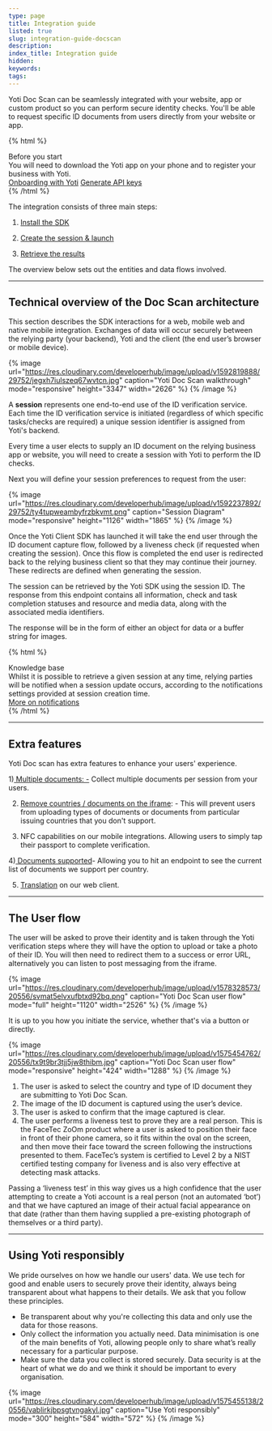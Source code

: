 ```yaml
---
type: page
title: Integration guide
listed: true
slug: integration-guide-docscan
description: 
index_title: Integration guide
hidden: 
keywords: 
tags: 
---
```


Yoti Doc Scan can be seamlessly integrated with your website, app or custom product so you can perform secure identity checks.  You'll be able to request specific ID documents from users directly from your website or app.

{% html %}
<div class="alert-BYS">
   <div class="alert-title" id="BYS">
      Before you start
   </div>
   <div class="alert-text" >
      You will need to download the Yoti app on your phone and to register your business with Yoti.
   </div>
   <div class="alert-links"> 
      <a href="https://developers.yoti.com/yoti/getting-started-hub">Onboarding with Yoti</a>
      <a  target="_self" href="https://developers.yoti.com/yoti/generate-api-keys"> Generate API keys </a>
   </div>
</div>
{% /html %}

The integration consists of three main steps:

1) [Install the SDK](https://developers.yoti.com/yoti/generating-a-session#installing-our-sdk)

2) [Create the session & launch](https://developers.yoti.com/yoti/generating-a-session#creating-the-session)

3) [Retrieve the results](https://developers.yoti.com/yoti/results)

The overview below sets out the entities and data flows involved.

---

## Technical overview of the Doc Scan architecture

This section describes the SDK interactions for a web, mobile web and native mobile integration. Exchanges of data will occur securely between the relying party (your backend), Yoti and the client (the end user’s browser or mobile device).

{% image url="https://res.cloudinary.com/developerhub/image/upload/v1592819888/29752/jegxh7iulszeq67wvtcn.jpg" caption="Yoti Doc Scan walkthrough" mode="responsive" height="3347" width="2626" %}
{% /image %}

A **session** represents one end-to-end use of the ID verification service. Each time the ID verification service is initiated (regardless of which specific tasks/checks are required) a unique session identifier is assigned from Yoti's backend.

Every time a user elects to supply an ID document on the relying business app or website, you will need to create a session with Yoti to perform the ID checks. 

Next you will define your session preferences to request from the user:

{% image url="https://res.cloudinary.com/developerhub/image/upload/v1592237892/29752/ty4tupweambyfrzbkvmt.png" caption="Session Diagram" mode="responsive" height="1126" width="1865" %}
{% /image %}

Once the Yoti Client SDK has launched it will take the end user through the ID document capture flow, followed by a liveness check (if requested when creating the session). Once this flow is completed the end user is redirected back to the relying business client so that they may continue their journey. These redirects are defined when generating the session.

The session can be retrieved by the Yoti SDK using the session ID. The response from this endpoint contains all information, check and task completion statuses and resource and media data, along with the associated media identifiers.

The response will be in the form of either an object for data or a buffer string for images.

{% html %}
<div class="alert-know">
    <div class="alert-title" id="know">
        Knowledge base
    </div>
    <div class="alert-text">
        Whilst it is possible to retrieve a given session at any time, relying parties will be notified when a session update occurs, according to the notifications settings provided at session creation time.
    </div>
    <div class="alert-links"> 
       <a target="_self" href="https://developers.yoti.com/yoti/generating-a-session#notifications">More on notifications</a> 
    </div>
</div>
{% /html %}

---

## Extra features

Yoti Doc scan has extra features to enhance your users' experience.

1)[ Multiple documents: -](https://developers.yoti.com/yoti/generating-a-session#request-multiple-documents)  Collect multiple documents per session from your users. 

2) [Remove countries / documents on the iframe](https://developers.yoti.com/yoti/generating-a-session#filtering-documents-and-countries): - This will prevent users from uploading types of documents or documents from particular issuing countries that you don't support.

3) NFC capabilities on our mobile integrations. Allowing users to simply tap their passport to complete verification.

4)[ Documents supported](https://developers.yoti.com/yoti/generating-a-session#supported-documents)-  Allowing you to hit an endpoint to see the current list of documents we support per country.

5) [Translation](https://developers.yoti.com/yoti/generating-a-session#preferences) on our web client.

---

## The User flow

The user will be asked to prove their identity and is taken through the Yoti verification steps where they will have the option to upload or take a photo of their ID. You will then need to redirect them to a success or error URL, alternatively you can listen to post messaging from the iframe.

{% image url="https://res.cloudinary.com/developerhub/image/upload/v1578328573/20556/svmat5elvxufbtxd92bq.png" caption="Yoti Doc Scan user flow" mode="full" height="1120" width="2526" %}
{% /image %}

It is up to you how you initiate the service, whether that's via a button or directly.

{% image url="https://res.cloudinary.com/developerhub/image/upload/v1575454762/20556/tx9t9br3tjj5jw8thibm.jpg" caption="Yoti Doc Scan user flow" mode="responsive" height="424" width="1288" %}
{% /image %}

1. The  user is asked to select the country and type of ID document they are submitting to Yoti Doc Scan. 
2. The  image of the ID document is captured using the user’s device.
3. The user is asked to confirm that the image captured is clear.
4. The user performs a liveness test to prove they are a real person. This is the FaceTec ZoOm product where a user is asked to position  their face in front of their phone camera, so it fits within the oval on the screen, and then move their face toward the screen following the instructions presented to them. FaceTec’s system is certified to Level 2 by a NIST certified testing company for liveness and is also very effective at detecting mask attacks.

Passing a ‘liveness test’ in this way gives us a high confidence that the user attempting to create a Yoti account is a real person (not an automated ‘bot’) and that we have captured an image of their actual facial appearance on that date (rather than them having supplied a pre-existing photograph of themselves or a third party).

---

## Using Yoti responsibly

We pride ourselves on how we handle our users' data. We use tech for good and enable users to securely prove their identity, always being transparent about what happens to their details. We ask that you follow these principles.

- Be transparent about why you're collecting this data and only use the data for those reasons.
- Only collect the information you actually need. Data minimisation is one of the main benefits of Yoti, allowing people only to share what’s really necessary for a particular purpose.
- Make sure the data you collect is stored securely. Data security is at the heart of what we do and we think it should be important to every organisation.

{% image url="https://res.cloudinary.com/developerhub/image/upload/v1575455138/20556/vablirkjbpsgtvngakyl.jpg" caption="Use Yoti responsibly" mode="300" height="584" width="572" %}
{% /image %}